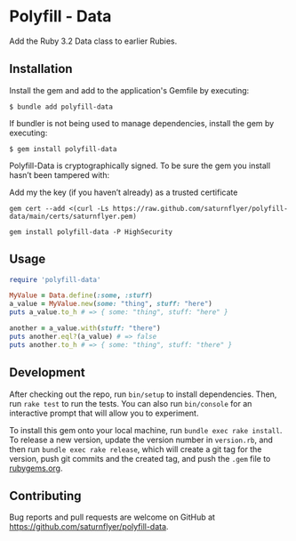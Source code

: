 # Polyfill - Data

Add the Ruby 3.2 Data class to earlier Rubies.

## Installation

Install the gem and add to the application's Gemfile by executing:

    $ bundle add polyfill-data

If bundler is not being used to manage dependencies, install the gem by executing:

    $ gem install polyfill-data

Polyfill-Data is cryptographically signed. To be sure the gem you install hasn’t been tampered with:

Add my the key (if you haven’t already) as a trusted certificate

    gem cert --add <(curl -Ls https://raw.github.com/saturnflyer/polyfill-data/main/certs/saturnflyer.pem)

    gem install polyfill-data -P HighSecurity

## Usage

```ruby
require 'polyfill-data'

MyValue = Data.define(:some, :stuff)
a_value = MyValue.new(some: "thing", stuff: "here")
puts a_value.to_h # => { some: "thing", stuff: "here" }

another = a_value.with(stuff: "there")
puts another.eql?(a_value) # => false
puts another.to_h # => { some: "thing", stuff: "there" }
```

## Development

After checking out the repo, run `bin/setup` to install dependencies. Then, run `rake test` to run the tests. You can also run `bin/console` for an interactive prompt that will allow you to experiment.

To install this gem onto your local machine, run `bundle exec rake install`. To release a new version, update the version number in `version.rb`, and then run `bundle exec rake release`, which will create a git tag for the version, push git commits and the created tag, and push the `.gem` file to [rubygems.org](https://rubygems.org).

## Contributing

Bug reports and pull requests are welcome on GitHub at https://github.com/saturnflyer/polyfill-data.
